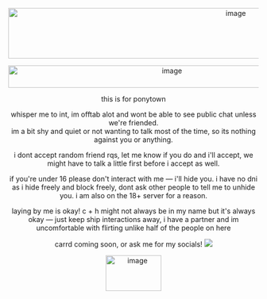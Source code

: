 
<p align="center"><img width="900" height="102" alt="image" src="https://github.com/user-attachments/assets/701516a0-843b-4994-a797-e9c487506e05" />

<p align="center"><img width="643" height="45" alt="image" src="https://github.com/user-attachments/assets/25141d65-9b3e-4337-9f4e-9fc02995eca9" />

 
<p align="center">this is for ponytown<br/>
<p align="center">whisper me to int, im offtab alot and wont be able to see public chat unless we're friended.<br/> 
im a bit shy and quiet or not wanting to talk most of the time,  
  so its nothing against you or anything. 
  <p align="center"> i dont accept random friend rqs, let me know if you do and i'll accept, we might have to talk a little first before i accept as well.
<p align="center"> if you're under 16 please don't interact with me — i'll hide you. i have no dni as i hide freely and block freely, dont ask other people to tell me to unhide you. i am also on the 18+ server for a reason.
<p align="center">laying by me is okay! c + h might not always be in my name but it's always okay — just keep ship interactions away, i have a partner and im uncomfortable with flirting unlike half of the people on here
<p align="center">carrd coming soon, or ask me for my socials!
<img src="https://gifcity.carrd.co/assets/images/gallery01/9e656c08.gif?v=e3c0bc0f"/>

<p align="center"><img width="112" height="72" alt="image" src="https://github.com/user-attachments/assets/b6fb5919-9401-4a6f-a954-c946706b195b" />



